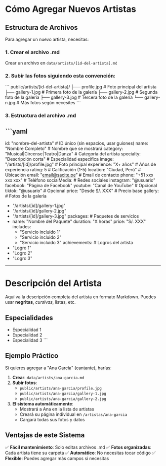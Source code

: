 # Cómo Agregar Nuevos Artistas

## Estructura de Archivos

Para agregar un nuevo artista, necesitas:

### 1. Crear el archivo .md
Crear un archivo en `data/artists/[id-del-artista].md`

### 2. Subir las fotos siguiendo esta convención:
\`\`\`
public/artists/[id-del-artista]/
├── profile.jpg          # Foto principal del artista
├── gallery-1.jpg        # Primera foto de la galería
├── gallery-2.jpg        # Segunda foto de la galería
├── gallery-3.jpg        # Tercera foto de la galería
└── gallery-n.jpg        # Más fotos según necesites
\`\`\`

### 3. Estructura del archivo .md

\`\`\`yaml
---
id: "nombre-del-artista"                    # ID único (sin espacios, usar guiones)
name: "Nombre Completo"                     # Nombre que se mostrará
category: "Musical|Circense|Teatro|Danza"   # Categoría del artista
specialty: "Descripción corta"              # Especialidad específica
image: "/artists/[id]/profile.jpg"          # Foto principal
experience: "X+ años"                       # Años de experiencia
rating: 5                                   # Calificación (1-5)
location: "Ciudad, Perú"                    # Ubicación
email: "email@sacite.pe"                    # Email de contacto
phone: "+51 xxx xxx xxx"                    # Teléfono
socialMedia:                                # Redes sociales
  instagram: "@usuario"
  facebook: "Página de Facebook"
  youtube: "Canal de YouTube"               # Opcional
  tiktok: "@usuario"                        # Opcional
price: "Desde S/. XXX"                      # Precio base
gallery:                                    # Fotos de la galería
  - "/artists/[id]/gallery-1.jpg"
  - "/artists/[id]/gallery-2.jpg"
  - "/artists/[id]/gallery-3.jpg"
packages:                                   # Paquetes de servicios
  - name: "Nombre del Paquete"
    duration: "X horas"
    price: "S/. XXX"
    includes:
      - "Servicio incluido 1"
      - "Servicio incluido 2"
      - "Servicio incluido 3"
achievements:                               # Logros del artista
  - "Logro 1"
  - "Logro 2"
  - "Logro 3"
---

# Descripción del Artista

Aquí va la descripción completa del artista en formato Markdown.
Puedes usar **negritas**, *cursivas*, listas, etc.

## Especialidades
- Especialidad 1
- Especialidad 2
- Especialidad 3
\`\`\`

## Ejemplo Práctico

Si quieres agregar a "Ana García" (cantante), harías:

1. **Crear**: `data/artists/ana-garcia.md`
2. **Subir fotos**:
   - `public/artists/ana-garcia/profile.jpg`
   - `public/artists/ana-garcia/gallery-1.jpg`
   - `public/artists/ana-garcia/gallery-2.jpg`
3. **El sistema automáticamente**:
   - Mostrará a Ana en la lista de artistas
   - Creará su página individual en `/artistas/ana-garcia`
   - Cargará todas sus fotos y datos

## Ventajas de este Sistema

✅ **Fácil mantenimiento**: Solo editas archivos .md
✅ **Fotos organizadas**: Cada artista tiene su carpeta
✅ **Automático**: No necesitas tocar código
✅ **Flexible**: Puedes agregar más campos si necesitas
